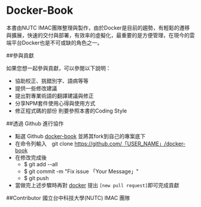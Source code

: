 # Docker-Book
本書由NUTC IMAC團隊整理與製作，由於Docker是目前的趨勢，有輕鬆的遷移與擴展，快速的交付與部署，有效率的虛擬化，最重要的是方便管理，在現今的雲端平台Docker也是不可或缺的角色之一。

 
 
##參與貢獻

如果您想一起參與貢獻，可以參閱以下說明：

- 協助校正、挑錯別字、語病等等
- 提供一些修改建議
- 提出對專業術語的翻譯建議與修正
- 分享NPM套件使用心得與使用方式
- 修正程式碼的部份 則要參照本書的Coding Style


##透過 Github 進行協作

- 點選 Github [docker-book](https://github.com/imac-iot/docker-book)  並將其fork到自己的專案底下  
- 在命令列輸入　git clone https://github.com/「USER_NAME」/docker-book
- 在修改完成後 
  - $ git add --all
  - $ git commit -m "Fix issue 「Your Message」"
  - $ git push 
- 當做完上述步驟時再對 [docker](https://github.com/imac-iot/docker-book) 提出 `[new pull request]`即可完成貢獻


##Contributor
國立台中科技大學(NUTC) IMAC 團隊
